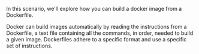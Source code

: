 In this scenario, we'll explore how you can build a docker image from a Dockerfile.

Docker can build images automatically by reading the instructions from a Dockerfile, a text file containing all the commands, in order, needed to build a given image. Dockerfiles adhere to a specific format and use a specific set of instructions.